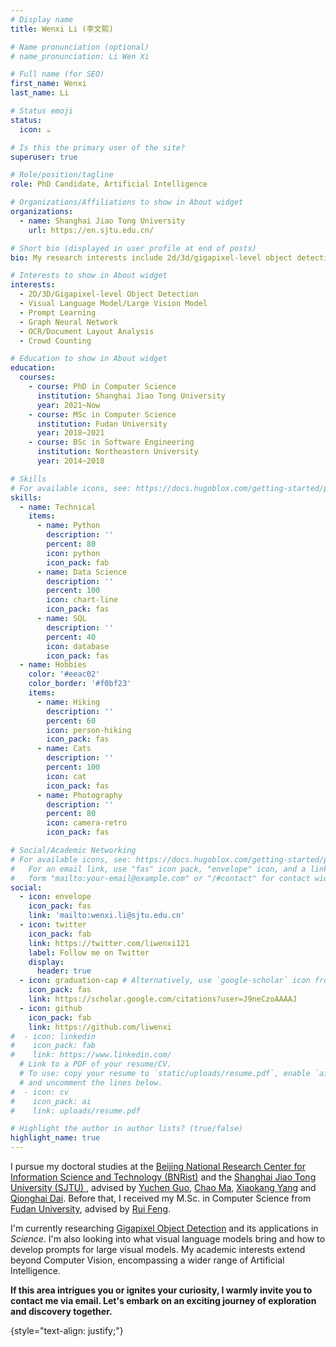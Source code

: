 ```yaml
---
# Display name
title: Wenxi Li (李文熙)

# Name pronunciation (optional)
# name_pronunciation: Li Wen Xi

# Full name (for SEO)
first_name: Wenxi
last_name: Li

# Status emoji
status:
  icon: ☕️

# Is this the primary user of the site?
superuser: true

# Role/position/tagline
role: PhD Candidate, Artificial Intelligence

# Organizations/Affiliations to show in About widget
organizations:
  - name: Shanghai Jiao Tong University
    url: https://en.sjtu.edu.cn/

# Short bio (displayed in user profile at end of posts)
bio: My research interests include 2d/3d/gigapixel-level object detection and prompt learning.

# Interests to show in About widget
interests:
  - 2D/3D/Gigapixel-level Object Detection
  - Visual Language Model/Large Vision Model
  - Prompt Learning
  - Graph Neural Network
  - OCR/Document Layout Analysis
  - Crowd Counting

# Education to show in About widget
education:
  courses:
    - course: PhD in Computer Science
      institution: Shanghai Jiao Tong University
      year: 2021~Now
    - course: MSc in Computer Science
      institution: Fudan University
      year: 2018~2021
    - course: BSc in Software Engineering
      institution: Northeastern University
      year: 2014~2018

# Skills
# For available icons, see: https://docs.hugoblox.com/getting-started/page-builder/#icons
skills:
  - name: Technical
    items:
      - name: Python
        description: ''
        percent: 80
        icon: python
        icon_pack: fab
      - name: Data Science
        description: ''
        percent: 100
        icon: chart-line
        icon_pack: fas
      - name: SQL
        description: ''
        percent: 40
        icon: database
        icon_pack: fas
  - name: Hobbies
    color: '#eeac02'
    color_border: '#f0bf23'
    items:
      - name: Hiking
        description: ''
        percent: 60
        icon: person-hiking
        icon_pack: fas
      - name: Cats
        description: ''
        percent: 100
        icon: cat
        icon_pack: fas
      - name: Photography
        description: ''
        percent: 80
        icon: camera-retro
        icon_pack: fas

# Social/Academic Networking
# For available icons, see: https://docs.hugoblox.com/getting-started/page-builder/#icons
#   For an email link, use "fas" icon pack, "envelope" icon, and a link in the
#   form "mailto:your-email@example.com" or "/#contact" for contact widget.
social:
  - icon: envelope
    icon_pack: fas
    link: 'mailto:wenxi.li@sjtu.edu.cn'
  - icon: twitter
    icon_pack: fab
    link: https://twitter.com/liwenxi121
    label: Follow me on Twitter
    display:
      header: true
  - icon: graduation-cap # Alternatively, use `google-scholar` icon from `ai` icon pack
    icon_pack: fas
    link: https://scholar.google.com/citations?user=J9neCzoAAAAJ
  - icon: github
    icon_pack: fab
    link: https://github.com/liwenxi
#  - icon: linkedin
#    icon_pack: fab
#    link: https://www.linkedin.com/
  # Link to a PDF of your resume/CV.
  # To use: copy your resume to `static/uploads/resume.pdf`, enable `ai` icons in `params.yaml`,
  # and uncomment the lines below.
#  - icon: cv
#    icon_pack: ai
#    link: uploads/resume.pdf

# Highlight the author in author lists? (true/false)
highlight_name: true
---
```


I pursue my doctoral studies at the [Beijing National Research Center for Information Science and Technology (BNRist)](https://www.bnrist.tsinghua.edu.cn/) and the [Shanghai Jiao Tong University (SJTU) ](https://en.sjtu.edu.cn/), advised by [Yuchen Guo](https://scholar.google.com/citations?user=PNMUgAoAAAAJ), [Chao Ma](https://vision.sjtu.edu.cn/), [Xiaokang Yang](https://scholar.google.com/citations?user=yDEavdMAAAAJ) and [Qionghai Dai](https://scholar.google.com/citations?user=CHAajY4AAAAJ). Before that, I received my M.Sc. in Computer Science from [Fudan University](https://www.fudan.edu.cn/en/), advised by [Rui Feng](https://faculty.fudan.edu.cn/fengrui/zh_CN/zhym/667350/list/index.htm).


I'm currently researching [Gigapixel Object Detection](https://gigavision.cn/) and its applications in *Science*. I'm also looking into what visual language models bring and how to develop prompts for large visual models. My academic interests extend beyond Computer Vision, encompassing a wider range of Artificial Intelligence. 

**If this area intrigues you or ignites your curiosity, I warmly invite you to contact me via email. Let's embark on an exciting journey of exploration and discovery together.**

{style="text-align: justify;"}
